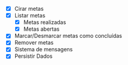 - [x] Cirar metas
- [x] Listar metas
   - [x] Metas realizadas
   - [x] Metas abertas
- [x] Marcar/Desmarcar metas como concluídas
- [x] Remover metas
- [x] Sistema de mensagens
- [x] Persistir Dados